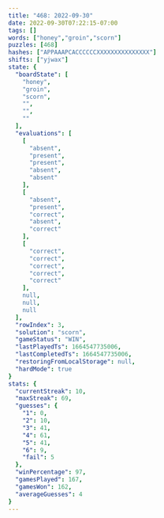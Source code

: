 ```yaml
---
title: "468: 2022-09-30"
date: 2022-09-30T07:22:15-07:00
tags: []
words: ["honey","groin","scorn"]
puzzles: [468]
hashes: ["APPAAAPCACCCCCCXXXXXXXXXXXXXXX"]
shifts: ["yjwax"]
state: {
  "boardState": [
    "honey",
    "groin",
    "scorn",
    "",
    "",
    ""
  ],
  "evaluations": [
    [
      "absent",
      "present",
      "present",
      "absent",
      "absent"
    ],
    [
      "absent",
      "present",
      "correct",
      "absent",
      "correct"
    ],
    [
      "correct",
      "correct",
      "correct",
      "correct",
      "correct"
    ],
    null,
    null,
    null
  ],
  "rowIndex": 3,
  "solution": "scorn",
  "gameStatus": "WIN",
  "lastPlayedTs": 1664547735006,
  "lastCompletedTs": 1664547735006,
  "restoringFromLocalStorage": null,
  "hardMode": true
}
stats: {
  "currentStreak": 10,
  "maxStreak": 69,
  "guesses": {
    "1": 0,
    "2": 10,
    "3": 41,
    "4": 61,
    "5": 41,
    "6": 9,
    "fail": 5
  },
  "winPercentage": 97,
  "gamesPlayed": 167,
  "gamesWon": 162,
  "averageGuesses": 4
}
---
```


<!-- more -->
